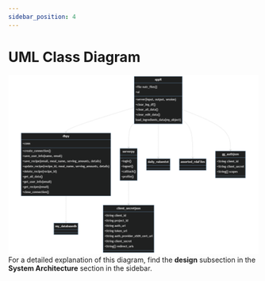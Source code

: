 ```yaml
---
sidebar_position: 4
---
```


# UML Class Diagram
![UML Class Diagram](/UML_Diagram.png)
For a detailed explanation of this diagram, find the **design** subsection in the **System Architecture** section in the sidebar.
